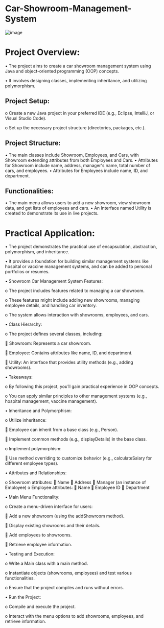 # Car-Showroom-Management-System

![image](https://github.com/SonawaneAshwini/Car-Showroom-Management-System/assets/172588428/b049a1fb-2388-4122-b27f-3773271629f9)





# Project Overview:

•	The project aims to create a car showroom management system using Java and object-oriented programming (OOP) concepts.

•	It involves designing classes, implementing inheritance, and utilizing polymorphism.



## Project Setup:

o	Create a new Java project in your preferred IDE (e.g., Eclipse, IntelliJ, or Visual Studio Code).

o	Set up the necessary project structure (directories, packages, etc.).

## Project Structure:
•	The main classes include Showroom, Employees, and Cars, with Showroom extending attributes from both Employees and Cars.
•	Attributes for Showroom include name, address, manager's name, total number of cars, and employees.
•	Attributes for Employees include name, ID, and department.


## Functionalities:
•	The main menu allows users to add a new showroom, view showroom data, and get lists of employees and cars.
•	An Interface named Utility is created to demonstrate its use in live projects.


# Practical Application:
•	The project demonstrates the practical use of encapsulation, abstraction, polymorphism, and inheritance.

•	It provides a foundation for building similar management systems like hospital or vaccine management systems, and can be added to personal portfolios or resumes.




•	Showroom Car Management System Features:

o	The project includes features related to managing a car showroom.

o	These features might include adding new showrooms, managing employee details, and handling car inventory.

o	The system allows interaction with showrooms, employees, and cars.


•       Class Hierarchy:

o	The project defines several classes, including: 

	Showroom: Represents a car showroom.

	Employee: Contains attributes like name, ID, and department.

	Utility: An interface that provides utility methods (e.g., adding showrooms).


•	Takeaways:

o	By following this project, you’ll gain practical experience in OOP concepts.

o	You can apply similar principles to other management systems (e.g., hospital management, vaccine management).


•	Inheritance and Polymorphism:

o	Utilize inheritance:

	Employee can inherit from a base class (e.g., Person).

	Implement common methods (e.g., displayDetails) in the base class.

o	Implement polymorphism: 

	Use method overriding to customize behavior (e.g., calculateSalary for different employee types).


•	Attributes and Relationships:

o	Showroom attributes: 
	Name
	Address
	Manager (an instance of Employee)
o	Employee attributes: 
	Name
	Employee ID
	Department


•	Main Menu Functionality:

o	Create a menu-driven interface for users: 

	Add a new showroom (using the addShowroom method).

	Display existing showrooms and their details.

	Add employees to showrooms.

	Retrieve employee information.


•	Testing and Execution:

o	Write a Main class with a main method.

o	Instantiate objects (showrooms, employees) and test various functionalities.

o	Ensure that the project compiles and runs without errors.


•	Run the Project:

o	Compile and execute the project.

o	Interact with the menu options to add showrooms, employees, and retrieve information.


